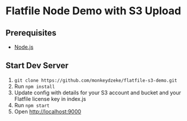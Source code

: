 # Flatfile Node Demo with S3 Upload

## Prerequisites
    
- [Node.js](http://es6-features.org)

## Start Dev Server

1. `git clone https://github.com/monkeydzeke/flatfile-s3-demo.git`
2. Run `npm install`
3. Update config with details for your S3 account and bucket and your Flatfile license key in index.js
4. Run `npm start`
5. Open [http://localhost:9000](http://localhost:9000)
